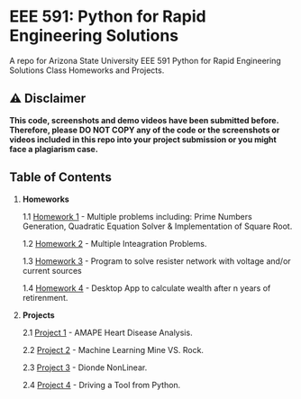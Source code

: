 # EEE 591: Python for Rapid Engineering Solutions

A repo for Arizona State University EEE 591 Python for Rapid Engineering Solutions Class Homeworks and Projects.

## :warning: Disclaimer

**This code, screenshots and demo videos have been submitted before. Therefore, please DO NOT COPY any of the code or the screenshots or videos included in this repo into your project submission or you might face a plagiarism case.**

## Table of Contents

1. **Homeworks**

   1.1 [Homework 1](./homeworks/hw-1/) - Multiple problems including: Prime Numbers Generation, Quadratic Equation Solver & Implementation of Square Root.

   1.2 [Homework 2](./homeworks/hw-2/) - Multiple Inteagration Problems.

   1.3 [Homework 3](./homeworks/hw-3/) - Program to solve resister network with voltage and/or current sources

   1.4 [Homework 4](./homeworks/hw-4/) - Desktop App to calculate wealth after n years of retirenment.

2. **Projects**

   2.1 [Project 1](./projects/proj-1/) - AMAPE Heart Disease Analysis.

   2.2 [Project 2](./projects/proj-2/) - Machine Learning Mine VS. Rock.

   2.3 [Project 3](./projects/proj-3/) - Dionde NonLinear.

   2.4 [Project 4](./projects/proj-4/) - Driving a Tool from Python.

